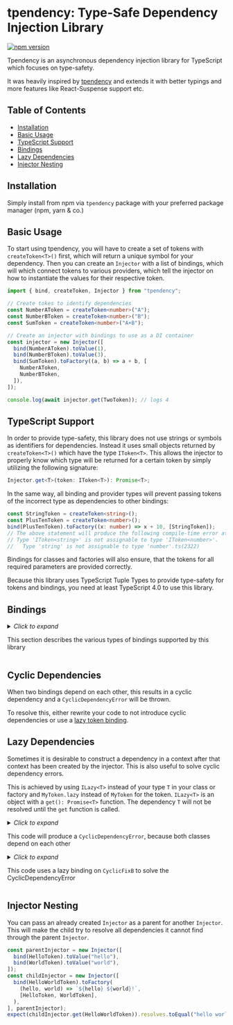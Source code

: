 # tpendency: Type-Safe Dependency Injection Library

[![npm version](https://badge.fury.io/js/tpendency.svg)](https://badge.fury.io/js/tpendency)

Tpendency is an asynchronous dependency injection library for TypeScript which
focuses on type-safety.

It was heavily inspired by [tpendency](https://github.com/matthewjh/Syringe) and
extends it with better typings and more features like React-Suspense support
etc.

## Table of Contents

- [Installation](#installation)
- [Basic Usage](#basic-usage)
- [TypeScript Support](#typescript+support)
- [Bindings](#bindings)
- [Lazy Dependencies](#lazy-dependencies)
- [Injector Nesting](#injector-nesting)

## Installation

Simply install from npm via `tpendency` package with your preferred package
manager (npm, yarn & co.)

## Basic Usage

To start using tpendency, you will have to create a set of tokens with
`createToken<T>()` first, which will return a unique symbol for your dependency.
Then you can create an `Injector` with a list of bindings, which will which
connect tokens to various providers, which tell the injector on how to
instantiate the values for their respective token.

```typeScript
import { bind, createToken, Injector } from "tpendency";

// Create tokes to identify dependencies
const NumberAToken = createToken<number>("A");
const NumberBToken = createToken<number>("B");
const SumToken = createToken<number>("A+B");

// Create an injector with bindings to use as a DI container
const injector = new Injector([
  bind(NumberAToken).toValue(1),
  bind(NumberBToken).toValue(3),
  bind(SumToken).toFactory((a, b) => a + b, [
    NumberAToken,
    NumberBToken,
  ]),
]);

console.log(await injector.get(TwoToken)); // logs 4
```

## TypeScript Support

In order to provide type-safety, this library does not use strings or symbols as
identifiers for dependencies. Instead it uses small objects returned by
`createToken<T>()` which have the type `IToken<T>`. This allows the injector to
properly know which type will be returned for a certain token by simply
utilizing the following signature:

```typescript
Injector.get<T>(token: IToken<T>): Promise<T>;
```

In the same way, all binding and provider types will prevent passing tokens of
the incorrect type as dependencies to other bindings:

```typescript
const StringToken = createToken<string>();
const PlusTenToken = createToken<number>();
bind(PlusTenToken).toFactory((x: number) => x + 10, [StringToken]);
// The above statement will produce the following compile-time error at 'StringToken':
// Type 'IToken<string>' is not assignable to type 'IToken<number>'.
//   Type 'string' is not assignable to type 'number'.ts(2322)
```

Bindings for classes and factories will also ensure, that the tokens for all
required parameters are provided correctly.

Because this library uses TypeScript Tuple Types to provide type-safety for
tokens and bindings, you need at least TypeScript 4.0 to use this library.

## Bindings

<details>
<summary><em>Click to expand</em>

This section describes the various types of bindings supported by this library

</summary>

For all following examples, the following tokens are used if not specified
otherwise:

```typescript
// tokens.ts
const HelloToken = createToken<string>();
const WorldToken = createToken<string>();
const HelloWorldToken = createToken<string>();

const LoggerPrefixToken = createToken<string>();
const LoggerToken = createToken<ILogger>();
```

Also, the following code is used as example for class bindings (`./Logger.ts`):

```typescript
// ./Logger.ts
export interface ILogger {
  log(...args: any[]): void;
}

export class Logger implements ILogger {
  constructor(
    public readonly prefix: string,
  ) {}

  public log(...args: any[]) {
    console.log(this.prefix, ...args);
  }
}
```

### toValue & bindValue (ValueProvider)

Binds the token to a constant value.

```typeScript
const injector = new Injector([
  bind(HelloToken).toValue("hello"),
]);
expect(injector.get(HelloToken)).resolves.toEqual("hello");
```

### toToken & bindToToken (through FactoryProvider)

Binds the token to the value of another token.

```typeScript
const injector = new Injector([
  bind(HelloToken).toValue("hello"),
  bind(WorldToken).toToken(HelloToken),
]);
expect(injector.get(WorldToken)).resolves.toEqual("hello");
```

### toFactory & bindFactory (FactoryProvider)

Binds the token to a factory function.

```typeScript
const injector = new Injector([
  bind(HelloToken).toValue("hello"),
  bind(WorldToken).toValue("world"),
  bind(HelloWorldToken).toFactory(
    (hello, world) => `${hello} ${world}!`,
    [HelloToken, WorldToken],
  ),
]);
expect(injector.get(HelloWorldToken)).resolves.toEqual("hello world!");
```

### toAsyncFactory & bindAsyncFactory (AsyncFactoryProvider)

Binds the token to an asynchronous factory function.

```typeScript
const injector = new Injector([
  bind(HelloToken).toValue("hello"),
  bind(WorldToken).toValue("world"),
  bind(HelloWorldToken).toAsyncFactory(
    async (hello, world) => {
      // Fake some API call or whatever
      await new Promise((r) => setTimeout(r, 10));
      return `${hello} ${world}!`;
    },
    [HelloToken, WorldToken],
  ),
]);
expect(injector.get(HelloWorldToken)).resolves.toEqual("hello world!");
```

### toClass & bindToClass (ClassProvider)

Binds the token to a class which will be constructed when the dependency is
provided. The dependencies of the class will be passed into the constructor
automatically. The dependency array can be omitted, if the class has a
parameterless constructor.

```typeScript
import { Logger } from "./Logger";

const injector = new Injector([
  bind(LoggerPrefixToken).toValue("MyPrefix:"),
  bind(LoggerToken).toClass(Logger, [
    LoggerPrefixToken,
  ]),
]);
expect(injector.get(LoggerToken)).resolves.toBeInstanceOf(Logger);
```

### toAsyncClass & bindToAsyncClass (AsyncClassProvider)

Binds the token to an asynchronous function which should return a class type.
The class is then instantiated in the same way as with `ClassProvider`.

This is useful for code splitting in larger projects by using the import
function as provider for the class:

```typeScript
const injector = new Injector([
  bind(LoggerPrefixToken).toValue("LOG"),
  bind(LoggerToken).toAsyncClass(
    () => import("./Logger").then((m) => m.Logger),
    [LoggerPrefixToken],
  ),
]);
expect(injector.get(LoggerToken)).resolves.toBeInstanceOf(Logger);
```

</details>

## Cyclic Dependencies

When two bindings depend on each other, this results in a cyclic dependency and
a `CyclicDependencyError` will be thrown.

To resolve this, either rewrite your code to not introduce cyclic dependencies
or use a [lazy token binding](#lazy+dependencies).

## Lazy Dependencies

Sometimes it is desirable to construct a dependency in a context after that
context has been created by the injector. This is also useful to solve cyclic
dependency errors.

This is achieved by using `ILazy<T>` instead of your type `T` in your class or
factory and `MyToken.lazy` instead of `MyToken` for the token. `ILazy<T>` is an
object with a `get(): Promise<T>` function. The dependency `T` will not be
resolved until the `get` function is called.

<details>
<summary><em>Click to expand</em>

This code will produce a `CyclicDependencyError`, because both classes depend on each other

</summary>

```typeScript
import { bind, Inject, Injector } from "tpendency";

class CyclicErrorA {
  constructor(private b: B) {}

  public logTest() {
    console.log("logTest");
  }
}

class CyclicErrorB {
  constructor(private a: A) {}

  public logTest() {
    this.a.logTest();
  }
}

const AToken = createToken<CyclicErrorA>();
const BToken = createToken<CyclicErrorB>();

const injector = new Injector([
  bind(CyclicErrorAToken).toClass(CyclicErrorA, [CyclicErrorBToken]),
  bind(CyclicErrorBToken).toClass(CyclicErrorB, [CyclicErrorAToken]),
]);

// Throws CyclicDependencyError, because both classes depend on each other
await expect(injector.get(CyclicErrorBToken)).rejects
  .toThrow(CyclicDependencyError);
```

</details>

<details>
<summary><em>Click to expand</em>

This code uses a lazy binding on `CyclicFixB` to solve the CyclicDependencyError

</summary>

Notice, how the `logTest` function on `B` had to be changed into an async
function `logTestAsync` to accommodate for the async invocation of
`ILazy<T>.get()`.

```typeScript
import { bind, Inject, Injector } from "tpendency";

class CyclicFixA {
  constructor(
    public readonly b: CyclicFixB,
  ) {}

  public logTest() {
    console.log("logTest");
  }
}

class CyclicFixB {
  constructor(
    private readonly lazyA: ILazy<CyclicFixA>,
  ) {}

  public async logTestAsync() {
    const a = await this.lazyA.get();
    a.logTest();
  }
}

const AToken = createToken<CyclicFixA>();
const BToken = createToken<CyclicFixB>();

const injector = new Injector([
  bind(CyclicFixAToken).toClass(CyclicFixA, [CyclicFixBToken]),
  bind(CyclicFixBToken).toClass(CyclicFixB, [CyclicFixAToken.lazy]),
]);

const b = await injector.get(CyclicFixBToken);
expect(b).toBeInstanceOf(CyclicFixB);
expect(b.logTestAsync()).resolves.toBeUndefined();
```

</details>

## Injector Nesting

You can pass an already created `Injector` as a parent for another `Injector`.
This will make the child try to resolve all dependencies it cannot find through
the parent `Injector`.

```typeScript
const parentInjector = new Injector([
  bind(HelloToken).toValue("hello"),
  bind(WorldToken).toValue("world"),
]);
const childInjector = new Injector([
  bind(HelloWorldToken).toFactory(
    (hello, world) => `${hello} ${world}!`,
    [HelloToken, WorldToken],
  ),
], parentInjector);
expect(childInjector.get(HelloWorldToken)).resolves.toEqual("hello world!");
```
